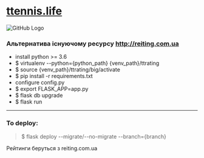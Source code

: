 # [ttennis.life ](ttennis.life)
![GitHub Logo](https://github.com/vitaliylevitskiand/ttrating/blob/master/static/img/logo.png?raw=true)

### Альтернатива існуючому ресурсу <http://reiting.com.ua>

 - install python >= 3.6
 - $ virtualenv --python={python_path} {venv_path}/ttrating
 - $ source {venv_path}/ttrating/big/activate
 - $ pip install -r requirements.txt
 - configure config.py
 - $ export FLASK_APP=app.py
 - $ flask db upgrade
 - $ flask run
---
### To deploy:
>$ flask deploy --migrate/--no-migrate --branch={branch}

Рейтинги беруться з reiting.com.ua